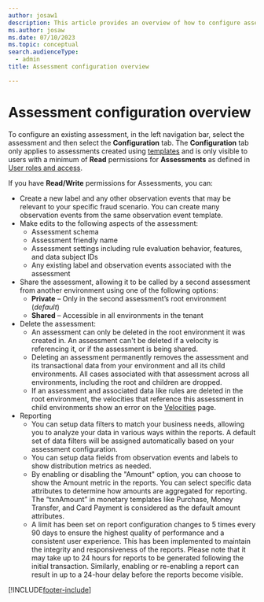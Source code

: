 ```yaml
---
author: josaw1
description: This article provides an overview of how to configure assessments in Fraud Protection.
ms.author: josaw
ms.date: 07/10/2023
ms.topic: conceptual
search.audienceType:
  - admin
title: Assessment configuration overview

---
```


# Assessment configuration overview

To configure an existing assessment, in the left navigation bar, select the assessment and then select the **Configuration** tab. The **Configuration** tab only applies to assessments created using [templates](assessment-create-new.md#template) and is only visible to users with a minimum of **Read** permissions for **Assessments** as defined in [User roles and access](user-roles-access.md).

If you have **Read/Write** permissions for Assessments, you can:

- Create a new label and any other observation events that may be relevant to your specific fraud scenario. You can create many observation events from the same observation event template.
- Make edits to the following aspects of the assessment:
  - Assessment schema
  - Assessment friendly name
  - Assessment settings including rule evaluation behavior, features, and data subject IDs
  - Any existing label and observation events associated with the assessment
- Share the assessment, allowing it to be called by a second assessment from another environment using one of the following options:
  - **Private** – Only in the second assessment’s root environment (_default_)
  - **Shared** – Accessible in all environments in the tenant
- Delete the assessment:
  - An assessment can only be deleted in the root environment it was created in. An assessment can't be deleted if a velocity is referencing it, or if the assessment is being shared.
  - Deleting an assessment permanently removes the assessment and its transactional data from your environment and all its child environments. All cases associated with that assessment across all environments, including the root and children are dropped.
  - If an assessment and associated data like rules are deleted in the root environment, the velocities that reference this assessment in child environments show an error on the [Velocities](velocities.md) page. 
- Reporting
  - You can setup data filters   to match your business needs, allowing you to analyze your data in various ways within the reports. A default set of data filters will be assigned automatically based on your assessment configuration.
  - You can setup data fields from observation events and labels to show distribution metrics as needed.  
  - By enabling or disabling the "Amount" option, you can choose to show the Amount metric in the reports. You can select specific data attributes to determine how amounts are aggregated for reporting. The “txnAmount” in monetary templates like Purchase, Money Transfer, and Card Payment is considered as the default amount attributes.
  - A limit has been set on report configuration changes to 5 times every 90 days to ensure the highest quality of performance and a consistent user experience. This has been implemented to maintain the integrity and responsiveness of the reports. Please note that it may take up to 24 hours for reports to be generated following the initial transaction. Similarly, enabling or re-enabling a report can result in up to a 24-hour delay before the reports become visible.


[!INCLUDE[footer-include](includes/footer-banner.md)]
